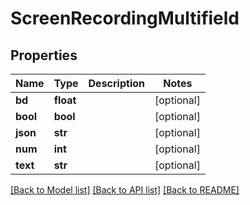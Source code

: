 # ScreenRecordingMultifield

## Properties
Name | Type | Description | Notes
------------ | ------------- | ------------- | -------------
**bd** | **float** |  | [optional] 
**bool** | **bool** |  | [optional] 
**json** | **str** |  | [optional] 
**num** | **int** |  | [optional] 
**text** | **str** |  | [optional] 

[[Back to Model list]](../README.md#documentation-for-models) [[Back to API list]](../README.md#documentation-for-api-endpoints) [[Back to README]](../README.md)


